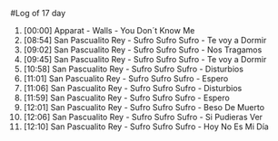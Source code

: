 #Log of 17 day

1. [00:00] Apparat - Walls - You Don´t Know Me
1. [08:54] San Pascualito Rey - Sufro Sufro Sufro - Te voy a Dormir
1. [09:02] San Pascualito Rey - Sufro Sufro Sufro - Nos Tragamos
1. [09:45] San Pascualito Rey - Sufro Sufro Sufro - Te voy a Dormir
1. [10:58] San Pascualito Rey - Sufro Sufro Sufro - Disturbios
1. [11:01] San Pascualito Rey - Sufro Sufro Sufro - Espero
1. [11:06] San Pascualito Rey - Sufro Sufro Sufro - Disturbios
1. [11:59] San Pascualito Rey - Sufro Sufro Sufro - Espero
1. [12:01] San Pascualito Rey - Sufro Sufro Sufro - Beso De Muerto
1. [12:06] San Pascualito Rey - Sufro Sufro Sufro - Si Pudieras Ver
1. [12:10] San Pascualito Rey - Sufro Sufro Sufro - Hoy No Es Mi Día
